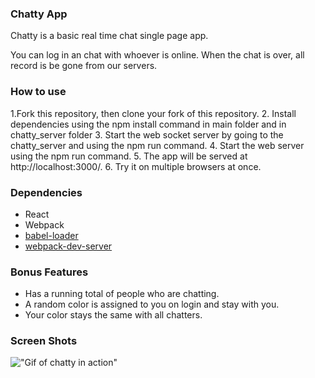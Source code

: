 ### Chatty App

Chatty is a basic real time chat single page app.

You can log in an chat with whoever is online. When the chat is over, all record is be gone from our servers.

### How to use

1.Fork this repository, then clone your fork of this repository.
2. Install dependencies using the npm install command in main folder and in chatty_server folder
3. Start the web socket server by going to the chatty_server and using the npm run command.
4. Start the web server using the npm run command. 
5. The app will be served at http://localhost:3000/.
6. Try it on multiple browsers at once. 


### Dependencies

* React
* Webpack
* [babel-loader](https://github.com/babel/babel-loader)
* [webpack-dev-server](https://github.com/webpack/webpack-dev-server)

### Bonus Features

* Has a running total of people who are chatting.
* A random color is assigned to you on login and stay with you.
* Your color stays the same with all chatters.


### Screen Shots

!["Gif of chatty in action"](https://github.com/cbot83/chatty-app/blob/master/docs/Chatty.png)